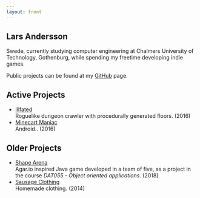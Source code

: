 ```yaml
---
layout: front
---
```


## Lars Andersson
Swede, currently studying computer engineering at Chalmers University of Technology, Gothenburg, while spending my freetime developing indie games.

Public projects can be found at my [GitHub](https://github.com/babaganosch) page.

## Active Projects
* [Illfated](https://github.com/babaganosch)</br>
    Roguelike dungeon crawler with procedurally generated floors. (2016)
* [Minecart Maniac](https://play.google.com/store/apps/details?id=com.LandalaStudios.MinecartManiac)</br>
    Android.. (2016)

## Older Projects
* [Shape Arena](https://github.com/babaganosch/ShapeArena)<br/>
    Agar.io inspired Java game developed in a team of five, as a project in the course _DAT055 - Object oriented applications_. (2018)
* [Sausage Clothing](https://sausageclothing.se)</br>
    Homemade clothing. (2014)
